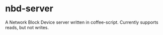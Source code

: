 nbd-server
==========

A Network Block Device server written in coffee-script. Currently supports reads, but not writes.

